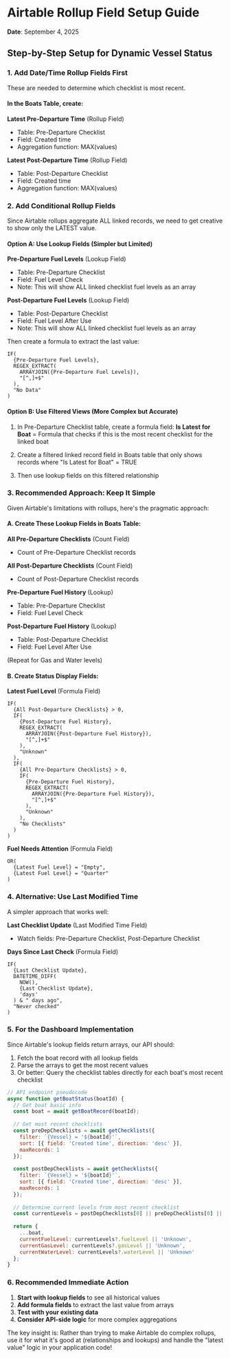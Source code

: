 # Airtable Rollup Field Setup Guide

**Date**: September 4, 2025

## Step-by-Step Setup for Dynamic Vessel Status

### 1. Add Date/Time Rollup Fields First

These are needed to determine which checklist is most recent.

#### In the Boats Table, create:

**Latest Pre-Departure Time** (Rollup Field)
- Table: Pre-Departure Checklist
- Field: Created time
- Aggregation function: MAX(values)

**Latest Post-Departure Time** (Rollup Field)
- Table: Post-Departure Checklist  
- Field: Created time
- Aggregation function: MAX(values)

### 2. Add Conditional Rollup Fields

Since Airtable rollups aggregate ALL linked records, we need to get creative to show only the LATEST value.

#### Option A: Use Lookup Fields (Simpler but Limited)

**Pre-Departure Fuel Levels** (Lookup Field)
- Table: Pre-Departure Checklist
- Field: Fuel Level Check
- Note: This will show ALL linked checklist fuel levels as an array

**Post-Departure Fuel Levels** (Lookup Field)
- Table: Post-Departure Checklist
- Field: Fuel Level After Use
- Note: This will show ALL linked checklist fuel levels as an array

Then create a formula to extract the last value:
```
IF(
  {Pre-Departure Fuel Levels},
  REGEX_EXTRACT(
    ARRAYJOIN({Pre-Departure Fuel Levels}),
    "[^,]+$"
  ),
  "No Data"
)
```

#### Option B: Use Filtered Views (More Complex but Accurate)

1. In Pre-Departure Checklist table, create a formula field:
   **Is Latest for Boat** = Formula that checks if this is the most recent checklist for the linked boat

2. Create a filtered linked record field in Boats table that only shows records where "Is Latest for Boat" = TRUE

3. Then use lookup fields on this filtered relationship

### 3. Recommended Approach: Keep It Simple

Given Airtable's limitations with rollups, here's the pragmatic approach:

#### A. Create These Lookup Fields in Boats Table:

**All Pre-Departure Checklists** (Count Field)
- Count of Pre-Departure Checklist records

**All Post-Departure Checklists** (Count Field)  
- Count of Post-Departure Checklist records

**Pre-Departure Fuel History** (Lookup)
- Table: Pre-Departure Checklist
- Field: Fuel Level Check

**Post-Departure Fuel History** (Lookup)
- Table: Post-Departure Checklist
- Field: Fuel Level After Use

(Repeat for Gas and Water levels)

#### B. Create Status Display Fields:

**Latest Fuel Level** (Formula Field)
```
IF(
  {All Post-Departure Checklists} > 0,
  IF(
    {Post-Departure Fuel History},
    REGEX_EXTRACT(
      ARRAYJOIN({Post-Departure Fuel History}),
      "[^,]+$"
    ),
    "Unknown"
  ),
  IF(
    {All Pre-Departure Checklists} > 0,
    IF(
      {Pre-Departure Fuel History},
      REGEX_EXTRACT(
        ARRAYJOIN({Pre-Departure Fuel History}),
        "[^,]+$"
      ),
      "Unknown"
    ),
    "No Checklists"
  )
)
```

**Fuel Needs Attention** (Formula Field)
```
OR(
  {Latest Fuel Level} = "Empty",
  {Latest Fuel Level} = "Quarter"
)
```

### 4. Alternative: Use Last Modified Time

A simpler approach that works well:

**Last Checklist Update** (Last Modified Time Field)
- Watch fields: Pre-Departure Checklist, Post-Departure Checklist

**Days Since Last Check** (Formula Field)
```
IF(
  {Last Checklist Update},
  DATETIME_DIFF(
    NOW(),
    {Last Checklist Update},
    'days'
  ) & " days ago",
  "Never checked"
)
```

### 5. For the Dashboard Implementation

Since Airtable's lookup fields return arrays, our API should:

1. Fetch the boat record with all lookup fields
2. Parse the arrays to get the most recent values
3. Or better: Query the checklist tables directly for each boat's most recent checklist

```javascript
// API endpoint pseudocode
async function getBoatStatus(boatId) {
  // Get boat basic info
  const boat = await getBoatRecord(boatId);
  
  // Get most recent checklists
  const preDepChecklists = await getChecklists({
    filter: `{Vessel} = '${boatId}'`,
    sort: [{ field: 'Created time', direction: 'desc' }],
    maxRecords: 1
  });
  
  const postDepChecklists = await getChecklists({
    filter: `{Vessel} = '${boatId}'`,
    sort: [{ field: 'Created time', direction: 'desc' }],
    maxRecords: 1
  });
  
  // Determine current levels from most recent checklist
  const currentLevels = postDepChecklists[0] || preDepChecklists[0] || null;
  
  return {
    ...boat,
    currentFuelLevel: currentLevels?.fuelLevel || 'Unknown',
    currentGasLevel: currentLevels?.gasLevel || 'Unknown',
    currentWaterLevel: currentLevels?.waterLevel || 'Unknown'
  };
}
```

### 6. Recommended Immediate Action

1. **Start with lookup fields** to see all historical values
2. **Add formula fields** to extract the last value from arrays
3. **Test with your existing data**
4. **Consider API-side logic** for more complex aggregations

The key insight is: Rather than trying to make Airtable do complex rollups, use it for what it's good at (relationships and lookups) and handle the "latest value" logic in your application code!
